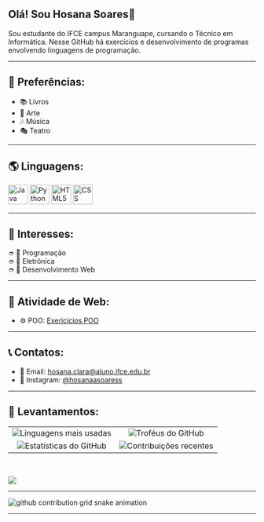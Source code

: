## Olá! Sou Hosana Soares🌠
Sou estudante do IFCE campus Maranguape, cursando o Técnico em Informática. Nesse GitHub há exercícios e desenvolvimento de programas envolvendo linguagens de programação. 

-------
## 🌟 Preferências:

- 📚 Livros
- 🎨 Arte
- 🎶 Música
- 🎭 Teatro

-------
## 🌎 Linguagens: <br>

<img src="https://icongr.am/devicon/java-original.svg?size=128&color=currentColor" width="40" height="40" alt="Java Icon"> <img src="https://icongr.am/devicon/python-original.svg?size=128&color=currentColor" width="40" height="40" alt="Python Icon"> <img src="https://icongr.am/devicon/html5-original.svg?size=128&color=currentColor" width="40" height="40" alt="HTML5 Icon"> <img src="https://icongr.am/devicon/css3-original.svg?size=128&color=currentColor" width="40" height="40" alt="CSS Icon">

 --------
## 📃 Interesses: <br>

➮ 💫 Programação <br>
➮ 💫 Eletrônica <br>
➮ 💫 Desenvolvimento Web <br>

--------

## 🧪 Atividade de Web:
- ⚙️ POO: [Exericícios POO](https://github.com/hosanasoaress/CTI-P4-POO-20242-LISTA01)

---------

## 📞 Contatos:
- 📩 Email: hosana.clara@aluno.ifce.edu.br
- 📱 Instagram: [@hosanaasoaress](https://www.instagram.com/hosanaasoaress/)


<hr>

 ## 🚀 Levantamentos:
 
<table align="center">
  <tr>
    <td align="center"><img src="https://github-readme-stats.vercel.app/api/top-langs/?username=hosanasoares&layout=compact&theme=cobalt" alt="Linguagens mais usadas"/></td>
    <td align="center"><img src="https://github-profile-trophy.vercel.app/?username=hosanasoares&theme=radical&column=3&margin-w=15&margin-h=15" alt="Troféus do GitHub"/></td>
  </tr>
  <tr>
    <td align="center"><img src="https://github-readme-stats.vercel.app/api?username=hosanasoares&show_icons=true&theme=cobalt" alt="Estatísticas do GitHub" /></td>
    <td align="center"><img src="https://github-readme-streak-stats.herokuapp.com/?user=hosanasoares&theme=cobalt" alt="Contribuições recentes"/></td>
  </tr>
</table>

<br>



<div> 

<a href = "mailto:hosana.clara@aluno.ifce.edu.br"><img src="https://img.shields.io/badge/-Gmail-%23333?style=for-the-badge&logo=gmail&logoColor=white" target="_blank"></a>


</div>

<hr>
<div>
  <picture>
    <source media="(prefers-color-scheme: dark)" srcset="https://raw.githubusercontent.com/hosanasoaress/hosanasoares/output/github-contribution-grid-snake-dark.svg">
    <source media="(prefers-color-scheme: light)" srcset="https://raw.githubusercontent.com/hosanasoaress/hosanasoares/output/github-contribution-grid-snake.svg">
    <img alt="github contribution grid snake animation" src="https://raw.githubusercontent.com/hosanasoaress/hosanasoares/output/github-contribution-grid-snake.svg">
  </picture>
</div>

<hr>
